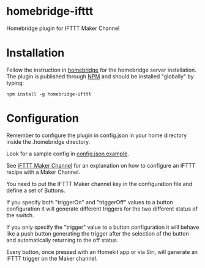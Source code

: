 # homebridge-ifttt
Homebridge plugin for IFTTT Maker Channel

# Installation
Follow the instruction in [homebridge](https://www.npmjs.com/package/homebridge) for the
homebridge server installation.
The plugin is published through [NPM](https://www.npmjs.com/package/homebridge-ifttt) and
should be installed "globally" by typing:

    npm install -g homebridge-ifttt

# Configuration
Remember to configure the plugin in config.json in your home directory inside the
.homebridge directory.

Look for a sample config in 
[config.json example](https://github.com/ilcato/homebridge-ifttt/blob/master/config.json).


See [IFTTT Maker Channel](https://ifttt.com/maker) for an explanation on how to configure
an IFTTT recipe with a Maker Channel.

You need to put the IFTTT Maker channel key in the configuration file and define a set of
Buttons.

If you specify both "triggerOn" and "triggerOff" values to a button configuration it will
generate different triggers for the two different status of the switch.

If you only specify the "trigger" value to a button configuration it will behave like a
push button generating the trigger after the selection of the button and automatically
returning to the off status.


Every button, once pressed with an Homekit app or via Siri, will generate an IFTTT trigger
on the Maker channel.


